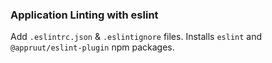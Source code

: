 ### Application Linting with eslint

Add `.eslintrc.json` & `.eslintignore` files.
Installs `eslint` and `@appruut/eslint-plugin` npm packages.
